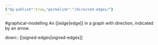 ```yaml
---
{"dg-publish":true,"permalink":"/directed-edges/"}
---
```


#graphical-modelling 
An [[edge\|edge]] in a graph with direction, indicated by an arrow. 

down:: [[signed-edges\|signed-edges]]